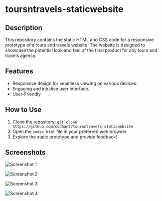 # toursntravels-staticwebsite

## Description

This repository contains the static HTML and CSS code for a responsive prototype of a tours and travels website. The website is designed to showcase the potential look and feel of the final product for any tours and travels agency.

## Features

- Responsive design for seamless viewing on various devices.
- Engaging and intuitive user interface.
- User-Friendly

## How to Use

1. Clone the repository: `git clone https://github.com/cddhant/toursntravels-staticwebsite`
2. Open the `index.html` file in your preferred web browser.
3. Explore the static prototype and provide feedback!

## Screenshots

![Screenshot 1](https://github.com/cddhant/toursntravels-staticwebsite/assets/70098886/061b2375-4dcd-40e6-b8a1-8b850e5bb6da)

![Screenshot 2](https://github.com/cddhant/toursntravels-staticwebsite/assets/70098886/9299eb2b-c5ba-4ad8-9710-49796643b7f7)

![Screenshot 3](https://github.com/cddhant/toursntravels-staticwebsite/assets/70098886/da13428a-5e1f-4393-8e0d-39e251bade32)

![Screenshot 4](https://github.com/cddhant/toursntravels-staticwebsite/assets/70098886/54092b82-4240-443e-a996-90a5107f8ee5)
